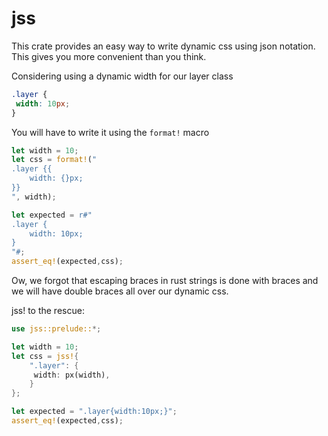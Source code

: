 # jss

This crate provides an easy way to write dynamic css using json notation.
This gives you more convenient than you think.


Considering using a dynamic width for our layer class

```css
.layer {
 width: 10px;
}
```

You will have to write it using the `format!` macro

```rust
let width = 10;
let css = format!("
.layer {{
    width: {}px;
}}
", width);

let expected = r#"
.layer {
    width: 10px;
}
"#;
assert_eq!(expected,css);
```

Ow, we forgot that escaping braces in rust strings is done with braces and we will have double braces all over our dynamic css.


jss! to the rescue:

```rust
use jss::prelude::*;

let width = 10;
let css = jss!{
    ".layer": {
     width: px(width),
    }
};

let expected = ".layer{width:10px;}";
assert_eq!(expected,css);

```
